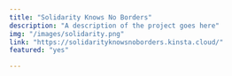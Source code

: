 ```yaml
---
title: "Solidarity Knows No Borders"
description: "A description of the project goes here"
img: "/images/solidarity.png"
link: "https://solidarityknowsnoborders.kinsta.cloud/"
featured: "yes"

---
```

